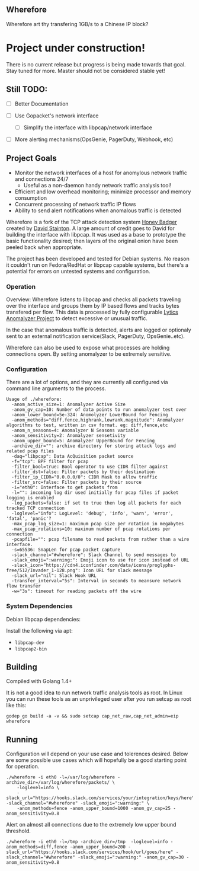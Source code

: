 
Wherefore
---------

Wherefore art thy transfering 1GB/s to a Chinese IP block?

# Project under construction!

There is no current release but progress is being made towards that goal. Stay tuned for more. Master should not be considered stable yet!

## Still TODO:

* [ ] Better Documentation
* [ ] Use Gopacket's network interface
  * [ ] Simplify the interface with libpcap/network interface
* [ ] More alerting mechanisms(OpsGenie, PagerDuty, Webhook, etc)


## Project Goals

* Monitor the network interfaces of a host for anomylous network traffic and connections 24/7
  * Useful as a non-daemon handy network traffic analysis tool!
* Efficient and low overhead monitoring; minimize processor and memory consumption 
* Concurrent processing of network traffic IP flows
* Ability to send alert notifications when anomalous traffic is detected

Wherefore is a fork of the TCP attack detection system [Honey Badger](https://github.com/david415/HoneyBadger) created by [David Stainton](https://github.com/david415). A large amount of credit goes to David for building the interface with libpcap. It was used as a base to prototype the basic functionality desired; then layers of the original onion have been peeled back when appropriate. 

The project has been developed and tested for Debian systems. No reason it couldn't run on Fedora/RedHat or libpcap capable systems, but there's a potential for errors on untested systems and configuration.

 
### Operation

Overview: Wherefore listens to libpcap and checks all packets traveling over the interface and groups them by IP based flows and tracks bytes transfered per flow. This data is processed by fully configurable [Lytics Anomalyzer Project](https://github.com/lytics/anomalyzer) to detect excessive or unusual traffic. 

In the case that anomalous traffic is detected, alerts are logged or optionaly sent to an external notification service(Slack, PagerDuty, OpsGenie..etc).

Wherefore can also be used to expose what processes are holding connections open. By setting anomalyzer to be extremely sensitive.


### Configuration

There are a lot of options, and they are currently all configured via command line arguments to the process.


```
Usage of ./wherefore:
  -anom_active_size=1: Anomalyzer Active Size
  -anom_gv_cap=10: Number of data points to run anomalyzer test over
  -anom_lower_bound=5e-324: Anomolyzer LowerBound for Fencing
  -anom_methods="diff,fence,highrank,lowrank,magnitude": Anomalyzer algorithms to test, written in csv format. eg: diff,fence,etc
  -anom_n_seasons=4: Anomalyzer N Seasons variable
  -anom_sensitivity=2: Anomalyzer sensetivity
  -anom_upper_bound=5: Anomalyzer UpperBound for Fencing
  -archive_dir="": archive directory for storing attack logs and related pcap files
  -daq="libpcap": Data AcQuisition packet source
  -f="tcp": BPF filter for pcap
  -filter_bool=true: Bool operator to use CIDR filter against
  -filter_dst=false: Filter packets by their destination
  -filter_ip_CIDR="0.0.0.0/0": CIDR Mask to allow traffic
  -filter_src=false: Filter packets by their source
  -i="eth0": Interface to get packets from
  -l="": incoming log dir used initially for pcap files if packet logging is enabled
  -log_packets=false: if set to true then log all packets for each tracked TCP connection
  -loglevel="info": LogLevel: 'debug', 'info', 'warn', 'error', 'fatal', 'panic'?
  -max_pcap_log_size=1: maximum pcap size per rotation in megabytes
  -max_pcap_rotations=10: maximum number of pcap rotations per connection
  -pcapfile="": pcap filename to read packets from rather than a wire interface.
  -s=65536: SnapLen for pcap packet capture
  -slack_channel="#wherefore": Slack Channel to send messages to
  -slack_emoji=":warning:": Emoji icon to use for icon instead of URL
  -slack_icon="https://cdn4.iconfinder.com/data/icons/proglyphs-free/512/Invader_1-128.png": Icon URL for slack message
  -slack_url="nil": Slack Hook URL
  -transfer_interval="5s": Interval in seconds to meansure network flow transfer
  -w="3s": timeout for reading packets off the wire
```

### System Dependencies

Debian libpcap dependencies:

Install the following via apt:

* `libpcap-dev`
* `libpcap2-bin`

## Building

Compiled with Golang 1.4+

It is not a good idea to run network traffic analysis tools as root. In Linux you can run these tools as an unprivileged user after you run setcap as root like this:
```
godep go build -a -v && sudo setcap cap_net_raw,cap_net_admin=eip wherefore
```

## Running

Configuration will depend on your use case and tolerences desired. Below are some possible use cases which will hopefully be a good starting point for operation.

```
./wherefore -i eth0 -l=/var/log/wherefore -archive_dir=/var/log/wherefore/packets/ \
    -loglevel=info \
    -slack_url="https://hooks.slack.com/services/your/integration/keys/here" -slack_channel="#wherefore" -slack_emoji=":warning:" \
    -anom_methods=fence -anom_upper_bound=1000 -anom_gv_cap=25 -anom_sensitivity=0.8
```

Alert on almost all connections due to the extremely low upper bound threshold.
```
./wherefore -i eth0 -l=/tmp -archive_dir=/tmp  -loglevel=info -anom_methods=diff,fence -anom_upper_bound=200 -slack_url="https://hooks.slack.com/services/hook/url/goes/here" -slack_channel="#wherefore" -slack_emoji=":warning:" -anom_gv_cap=30 -anom_sensitivity=0.8 
```

